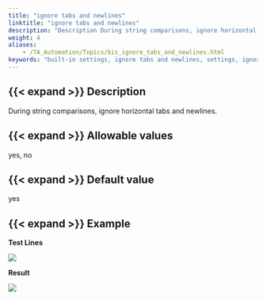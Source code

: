```yaml
--- 
title: "ignore tabs and newlines"
linktitle: "ignore tabs and newlines"
description: "Description During string comparisons, ignore horizontal tabs and newlines. Allowable values yes , no Default value yes Example Test Lines Result"
weight: 4
aliases: 
    - /TA_Automation/Topics/bis_ignore_tabs_and_newlines.html
keywords: "built-in settings, ignore tabs and newlines, settings, ignore tabs and newlines, ignore tabs and newlines (settings), ignore tabs and newlines, determine whether to ignore tabs and newlines in strings, determine whether to remove tabs and newlines from strings, determine whether to strip tabs and newlines from strings"
---
```


## {{< expand >}} Description

During string comparisons, ignore horizontal tabs and newlines.

## {{< expand >}} Allowable values

yes, no

## {{< expand >}} Default value

yes

## {{< expand >}} Example

**Test Lines**

![](/images/TA_Automation/Images/bis_ignore_tabs_and_newlines_pgm.png)

**Result**

![](/images/TA_Automation/Images/bis_ignore_tabs_and_newlines_res.png)




